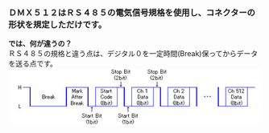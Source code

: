 ### ＤＭＸ５１２はＲＳ４８５の電気信号規格を使用し、コネクターの形状を規定しただけです。
**では、何が違うの？**  
ＲＳ４８５の規格と違う点は、デジタル０を一定時間(Break)保ってからデータを送る点です。  
![DMX512](slides/dmx512.jpg)